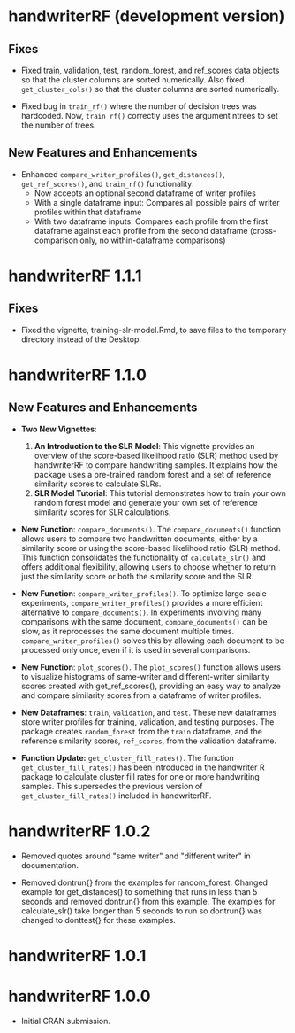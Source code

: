 # handwriterRF (development version)

## Fixes

* Fixed train, validation, test, random_forest, and ref_scores data objects so that the cluster columns are sorted numerically. Also fixed `get_cluster_cols()` so that the cluster columns are sorted numerically.

* Fixed bug in `train_rf()` where the number of decision trees was hardcoded. Now, `train_rf()` correctly uses the argument ntrees to set the number of trees.

## New Features and Enhancements

* Enhanced `compare_writer_profiles()`, `get_distances()`, `get_ref_scores()`, and `train_rf()` functionality:
  - Now accepts an optional second dataframe of writer profiles
  - With a single dataframe input: Compares all possible pairs of writer profiles within that dataframe
  - With two dataframe inputs: Compares each profile from the first dataframe against each profile from the second dataframe (cross-comparison only, no within-dataframe comparisons)

# handwriterRF 1.1.1

## Fixes 
* Fixed the vignette, training-slr-model.Rmd, to save files to the temporary directory instead of the Desktop.

# handwriterRF 1.1.0

## New Features and Enhancements

* **Two New Vignettes**:
  
  1. **An Introduction to the SLR Model**: This vignette provides an overview of the score-based likelihood ratio (SLR) method used by handwriterRF to compare handwriting samples. It explains how the package uses a pre-trained random forest and a set of reference similarity scores to calculate SLRs.
  2. **SLR Model Tutorial**: This tutorial demonstrates how to train your own random forest model and generate your own set of reference similarity scores for SLR calculations.

* **New Function**: `compare_documents()`. The `compare_documents()` function allows users to compare two handwritten documents, either by a similarity score or using the score-based likelihood ratio (SLR) method. This function consolidates the functionality of `calculate_slr()` and offers additional flexibility, allowing users to choose whether to return just the similarity score or both the similarity score and the SLR.

* **New Function**: `compare_writer_profiles()`. To optimize large-scale experiments, `compare_writer_profiles()` provides a more efficient alternative to `compare_documents()`. In experiments involving many comparisons with the same document, `compare_documents()` can be slow, as it reprocesses the same document multiple times. `compare_writer_profiles()` solves this by allowing each document to be processed only once, even if it is used in several comparisons.

* **New Function**: `plot_scores()`. The `plot_scores()` function allows users to visualize histograms of same-writer and different-writer similarity scores created with get_ref_scores(), providing an easy way to analyze and compare similarity scores from a dataframe of writer profiles.

* **New Dataframes**: `train`, `validation`, and `test`. These new dataframes store writer profiles for training, validation, and testing purposes. The package creates `random_forest` from the `train` dataframe, and the reference similarity scores, `ref_scores`, from the validation dataframe.

* **Function Update:** `get_cluster_fill_rates()`. The function `get_cluster_fill_rates()` has been introduced in the handwriter R package to calculate cluster fill rates for one or more handwriting samples. This supersedes the previous version of `get_cluster_fill_rates()` included in handwriterRF.

# handwriterRF 1.0.2

* Removed quotes around "same writer" and "different writer" in documentation.

* Removed dontrun{} from the examples for random_forest. Changed example for get_distances() to something that runs in less than 5 seconds and removed dontrun{} from this example. The examples for calculate_slr() take longer than 5 seconds to run so dontrun{} was changed to donttest{} for these examples.

# handwriterRF 1.0.1

# handwriterRF 1.0.0

* Initial CRAN submission.
